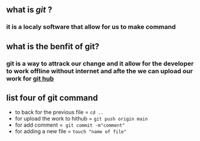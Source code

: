 ## what is ***git*** ?
### it is a **localy** software that allow for us to make command 
## what is the benfit of git? 
### git is a way to **attrack** our change and it allow for the developer to work offline without internet and afte the we can upload our work for [git hub](https://github.com/) 
## list four of git command
- to back for the previous file =  `cd .. `
- for upload the work to hithub = ` git push origin main `
- for add comment =`  git commit -m"comment" `
- for adding a new file = `touch "name of file" `
